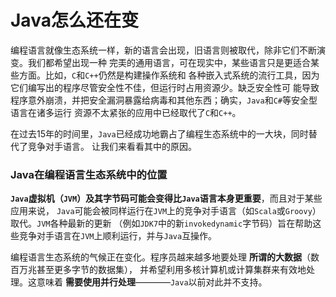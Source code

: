 Java怎么还在变
===============================================================
编程语言就像生态系统一样，新的语言会出现，旧语言则被取代，除非它们不断演变。我们都希望出现一种
完㺯的通用语言，可在现实中，某些语言只是更适合某些方面。比如，`C`和`C++`仍然是构建操作系统和
各种嵌入式系统的流行工具，因为它们编写出的程序尽管安全性不佳，但运行时占用资源少。缺乏安全性可
能导致程序意外崩溃，并把安全漏洞暴露给病毒和其他东西；确实，`Java`和`C#`等安全型语言在诸多运行
资源不太紧张的应用中已经取代了`C`和`C++`。

在过去15年的时间里，`Java`已经成功地霸占了编程生态系统中的一大块，同时替代了竞争对手语言。
让我们来看看其中的原因。

### Java在编程语言生态系统中的位置
**`Java`虚拟机（`JVM`）及其字节码可能会变得比`Java`语言本身更重要**，而且对于某些应用来说，
`Java`可能会被同样运行在`JVM`上的竞争对手语言（如`Scala`或`Groovy`）取代。`JVM`各种最新的更新
（例如`JDK7`中的新`invokedynamic`字节码）旨在帮助这些竞争对手语言在`JVM`上顺利运行，并与`Java`互操作。

编程语言生态系统的气候正在变化。程序员越来越多地要处理 **所谓的大数据**（数百万兆甚至更多字节的数据集），
并希望利用多核计算机或计算集群来有效地处理。这意味着 **需要使用并行处理**————`Java`以前对此并不支持。

